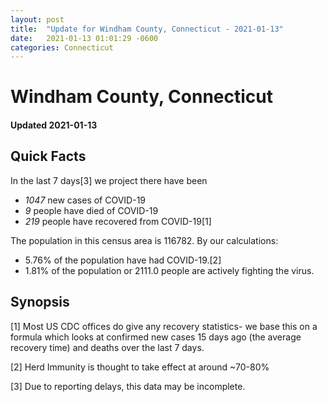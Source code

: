 ```yaml
---
layout: post
title:  "Update for Windham County, Connecticut - 2021-01-13"
date:   2021-01-13 01:01:29 -0600
categories: Connecticut
---
```


# Windham County, Connecticut
#### Updated 2021-01-13

## Quick Facts

In the last 7 days[3] we project there have been
- *1047* new cases of COVID-19
- *9* people have died of COVID-19
- *219* people have recovered from COVID-19[1]

The population in this census area is 116782. By our calculations:
- 5.76% of the population have had COVID-19.[2]
- 1.81% of the population or 2111.0 people are actively fighting the virus.

## Synopsis




[1] Most US CDC offices do give any recovery statistics- we base this on a formula which looks at confirmed new cases
15 days ago (the average recovery time) and deaths over the last 7 days.

[2] Herd Immunity is thought to take effect at around ~70-80%

[3] Due to reporting delays, this data may be incomplete.
 
    